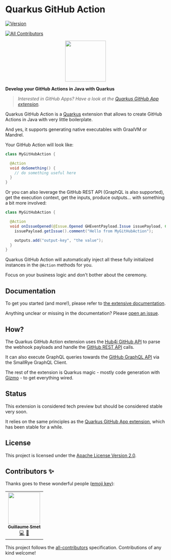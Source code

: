 # Quarkus GitHub Action

[![Version](https://img.shields.io/maven-central/v/io.quarkiverse.githubaction/quarkus-github-action?logo=apache-maven&style=for-the-badge)](https://search.maven.org/artifact/io.quarkiverse.githubaction/quarkus-github-action)
<!-- ALL-CONTRIBUTORS-BADGE:START - Do not remove or modify this section -->
[![All Contributors](https://img.shields.io/badge/all_contributors-1-orange.svg?style=for-the-badge)](#contributors-)
<!-- ALL-CONTRIBUTORS-BADGE:END -->

<p align="center"><img src="https://design.jboss.org/quarkus/bot/final/images/quarkusbot_full.svg" width="128" height="128" /></p>

**Develop your GitHub Actions in Java with Quarkus**

> _Interested in GitHub Apps? Have a look at the [Quarkus GitHub App extension](https://github.com/quarkiverse/quarkus-github-app/)._

Quarkus GitHub Action is a [Quarkus](https://quarkus.io) extension
that allows to create GitHub Actions in Java with very little boilerplate.

And yes, it supports generating native executables with GraalVM or Mandrel.

Your GitHub Action will look like:

```java
class MyGitHubAction {

  @Action
  void doSomething() {
    // do something useful here
  }
}
```

Or you can also leverage the GitHub REST API (GraphQL is also supported), get the execution context, get the inputs, produce outputs... with something a bit more involved:

```java
class MyGitHubAction {

  @Action
  void onIssueOpened(@Issue.Opened GHEventPayload.Issue issuePayload, Context context, Inputs inputs, Outputs outputs) throws IOException {
    issuePayload.getIssue().comment("Hello from MyGitHubAction");

    outputs.add("output-key", "the value");
  }
}
```

Quarkus GitHub Action will automatically inject all these fully initialized instances in the `@Action` methods for you.

Focus on your business logic and don't bother about the ceremony.

## Documentation

To get you started (and more!), please refer to [the extensive documentation](https://quarkiverse.github.io/quarkiverse-docs/quarkus-github-action/dev/index.html).

Anything unclear or missing in the documentation? Please [open an issue](https://github.com/quarkiverse/quarkus-github-action/issues/new).

## How?

The Quarkus GitHub Action extension uses the [Hub4j GitHub API](https://github.com/hub4j/github-api)
to parse the webhook payloads and handle the [GitHub REST API](https://docs.github.com/en/rest) calls.

It can also execute GraphQL queries towards the [GitHub GraphQL API](https://docs.github.com/en/graphql) via the SmallRye GraphQL Client.

The rest of the extension is Quarkus magic - mostly code generation with [Gizmo](https://github.com/quarkusio/gizmo/) -
to get everything wired.

## Status

This extension is considered tech preview but should be considered stable very soon.

It relies on the same principles as the [Quarkus GitHub App extension](https://github.com/quarkiverse/quarkus-github-app/), which has been stable for a while.

## License

This project is licensed under the [Apache License Version 2.0](./LICENSE.txt).

## Contributors ✨

Thanks goes to these wonderful people ([emoji key](https://allcontributors.org/docs/en/emoji-key)):

<!-- ALL-CONTRIBUTORS-LIST:START - Do not remove or modify this section -->
<!-- prettier-ignore-start -->
<!-- markdownlint-disable -->
<table>
  <tr>
    <td align="center"><a href="https://github.com/gsmet"><img src="https://avatars.githubusercontent.com/u/1279749?v=4?s=100" width="100px;" alt=""/><br /><sub><b>Guillaume Smet</b></sub></a><br /><a href="https://github.com/quarkiverse/quarkus-github-action/commits?author=gsmet" title="Code">💻</a> <a href="#maintenance-gsmet" title="Maintenance">🚧</a></td>
  </tr>
</table>

<!-- markdownlint-restore -->
<!-- prettier-ignore-end -->

<!-- ALL-CONTRIBUTORS-LIST:END -->

This project follows the [all-contributors](https://github.com/all-contributors/all-contributors) specification. Contributions of any kind welcome!

